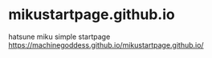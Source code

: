 # mikustartpage.github.io
hatsune miku simple startpage <br>
https://machinegoddess.github.io/mikustartpage.github.io/
